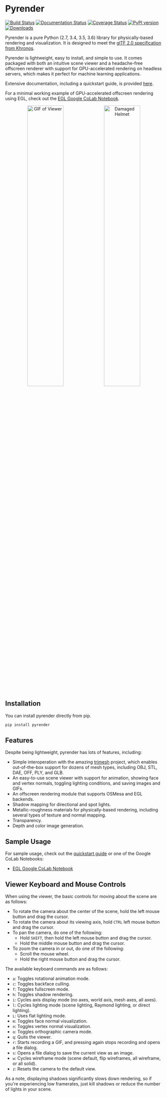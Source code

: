 # Pyrender

[![Build Status](https://travis-ci.org/mmatl/pyrender.svg?branch=master)](https://travis-ci.org/mmatl/pyrender)
[![Documentation Status](https://readthedocs.org/projects/pyrender/badge/?version=latest)](https://pyrender.readthedocs.io/en/latest/?badge=latest)
[![Coverage Status](https://coveralls.io/repos/github/mmatl/pyrender/badge.svg?branch=master)](https://coveralls.io/github/mmatl/pyrender?branch=master)
[![PyPI version](https://badge.fury.io/py/pyrender.svg)](https://badge.fury.io/py/pyrender)
[![Downloads](https://pepy.tech/badge/pyrender)](https://pepy.tech/project/pyrender)

Pyrender is a pure Python (2.7, 3.4, 3.5, 3.6) library for physically-based
rendering and visualization.
It is designed to meet the [glTF 2.0 specification from Khronos](https://www.khronos.org/gltf/).

Pyrender is lightweight, easy to install, and simple to use.
It comes packaged with both an intuitive scene viewer and a headache-free
offscreen renderer with support for GPU-accelerated rendering on headless
servers, which makes it perfect for machine learning applications.

Extensive documentation, including a quickstart guide, is provided [here](https://pyrender.readthedocs.io/en/latest/).

For a minimal working example of GPU-accelerated offscreen rendering using EGL,
check out the [EGL Google CoLab Notebook](https://colab.research.google.com/drive/1pcndwqeY8vker3bLKQNJKr3B-7-SYenE?usp=sharing).


<p align="center">
  <img width="48%" src="https://github.com/mmatl/pyrender/blob/master/docs/source/_static/rotation.gif?raw=true" alt="GIF of Viewer"/>
  <img width="48%" src="https://github.com/mmatl/pyrender/blob/master/docs/source/_static/damaged_helmet.png?raw=true" alt="Damaged Helmet"/>
</p>

## Installation
You can install pyrender directly from pip.

```bash
pip install pyrender
```

## Features

Despite being lightweight, pyrender has lots of features, including:

* Simple interoperation with the amazing [trimesh](https://github.com/mikedh/trimesh) project,
which enables out-of-the-box support for dozens of mesh types, including OBJ,
STL, DAE, OFF, PLY, and GLB.
* An easy-to-use scene viewer with support for animation, showing face and vertex
normals, toggling lighting conditions, and saving images and GIFs.
* An offscreen rendering module that supports OSMesa and EGL backends.
* Shadow mapping for directional and spot lights.
* Metallic-roughness materials for physically-based rendering, including several
types of texture and normal mapping.
* Transparency.
* Depth and color image generation.

## Sample Usage

For sample usage, check out the [quickstart
guide](https://pyrender.readthedocs.io/en/latest/examples/index.html) or one of
the Google CoLab Notebooks:

* [EGL Google CoLab Notebook](https://colab.research.google.com/drive/1pcndwqeY8vker3bLKQNJKr3B-7-SYenE?usp=sharing)

## Viewer Keyboard and Mouse Controls

When using the viewer, the basic controls for moving about the scene are as follows:

* To rotate the camera about the center of the scene, hold the left mouse button and drag the cursor.
* To rotate the camera about its viewing axis, hold `CTRL` left mouse button and drag the cursor.
* To pan the camera, do one of the following:
    * Hold `SHIFT`, then hold the left mouse button and drag the cursor.
    * Hold the middle mouse button and drag the cursor.
* To zoom the camera in or out, do one of the following:
    * Scroll the mouse wheel.
    * Hold the right mouse button and drag the cursor.

The available keyboard commands are as follows:

* `a`: Toggles rotational animation mode.
* `c`: Toggles backface culling.
* `f`: Toggles fullscreen mode.
* `h`: Toggles shadow rendering.
* `i`: Cycles axis display mode (no axes, world axis, mesh axes, all axes).
* `l`: Cycles lighting mode (scene lighting, Raymond lighting, or direct lighting).
* `L`: Uses flat lighting mode.
* `m`: Toggles face normal visualization.
* `n`: Toggles vertex normal visualization.
* `o`: Toggles orthographic camera mode.
* `q`: Quits the viewer.
* `r`: Starts recording a GIF, and pressing again stops recording and opens a file dialog.
* `s`: Opens a file dialog to save the current view as an image.
* `w`: Cycles wireframe mode (scene default, flip wireframes, all wireframe, or all solid).
* `z`: Resets the camera to the default view.

As a note, displaying shadows significantly slows down rendering, so if you're
experiencing low framerates, just kill shadows or reduce the number of lights in
your scene.
